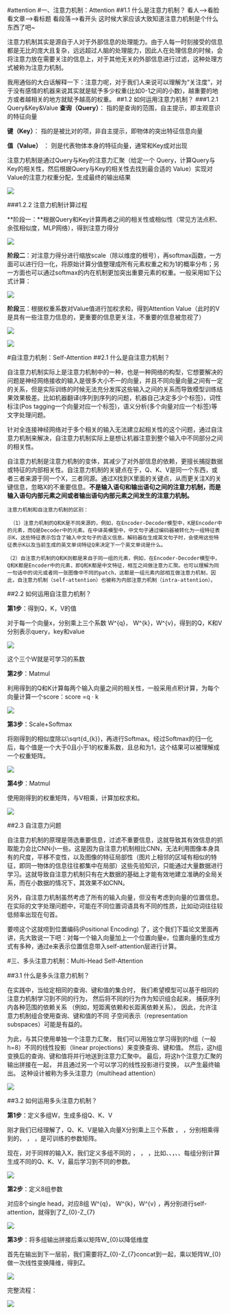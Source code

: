 #attention
#一、注意力机制：Attention
##1.1 什么是注意力机制？
看人-->看脸
看文章-->看标题
看段落-->看开头
这时候大家应该大致知道注意力机制是个什么东西了吧~

注意力机制其实是源自于人对于外部信息的处理能力。由于人每一时刻接受的信息都是无比的庞大且复杂，远远超过人脑的处理能力，因此人在处理信息的时候，会将注意力放在需要关注的信息上，对于其他无关的外部信息进行过滤，这种处理方式被称为注意力机制。

我用通俗的大白话解释一下：注意力呢，对于我们人来说可以理解为“关注度”，对于没有感情的机器来说其实就是赋予多少权重(比如0-1之间的小数)，越重要的地方或者越相关的地方就赋予越高的权重。
##1.2 如何运用注意力机制？
###1.2.1 Query&Key&Value
**查询（Query）**： 指的是查询的范围，自主提示，即主观意识的特征向量

**键（Key）**： 指的是被比对的项，非自主提示，即物体的突出特征信息向量

**值（Value）** ：  则是代表物体本身的特征向量，通常和Key成对出现

注意力机制是通过Query与Key的注意力汇聚（给定一个 Query，计算Query与 Key的相关性，然后根据Query与Key的相关性去找到最合适的 Value）实现对Value的注意力权重分配，生成最终的输出结果

![](https://cdn.jsdelivr.net/gh/tj-messi/picture/20241016121156.png)

###1.2.2 注意力机制计算过程

**阶段一：**根据Query和Key计算两者之间的相关性或相似性（常见方法点积、余弦相似度，MLP网络），得到注意力得分

![](https://cdn.jsdelivr.net/gh/tj-messi/picture/20241016121358.png)

**阶段二**：对注意力得分进行缩放scale（除以维度的根号），再softmax函数，一方面可以进行归一化，将原始计算分值整理成所有元素权重之和为1的概率分布；另一方面也可以通过softmax的内在机制更加突出重要元素的权重。一般采用如下公式计算：

![](https://cdn.jsdelivr.net/gh/tj-messi/picture/20241016121444.png)

**阶段三**：根据权重系数对Value值进行加权求和，得到Attention Value（此时的V是具有一些注意力信息的，更重要的信息更关注，不重要的信息被忽视了）

![](https://cdn.jsdelivr.net/gh/tj-messi/picture/20241016121512.png)

![](https://cdn.jsdelivr.net/gh/tj-messi/picture/20241016121542.png)

#自注意力机制：Self-Attention
##2.1 什么是自注意力机制？

自注意力机制实际上是注意力机制中的一种，也是一种网络的构型，它想要解决的问题是神经网络接收的输入是很多大小不一的向量，并且不同向量向量之间有一定的关系，但是实际训练的时候无法充分发挥这些输入之间的关系而导致模型训练结果效果极差。比如机器翻译(序列到序列的问题，机器自己决定多少个标签)，词性标注(Pos tagging一个向量对应一个标签)，语义分析(多个向量对应一个标签)等文字处理问题。

针对全连接神经网络对于多个相关的输入无法建立起相关性的这个问题，通过自注意力机制来解决，自注意力机制实际上是想让机器注意到整个输入中不同部分之间的相关性。

自注意力机制是注意力机制的变体，其减少了对外部信息的依赖，更擅长捕捉数据或特征的内部相关性。自注意力机制的关键点在于，Q、K、V是同一个东西，或者三者来源于同一个X，三者同源。通过X找到X里面的关键点，从而更关注X的关键信息，忽略X的不重要信息。**不是输入语句和输出语句之间的注意力机制，而是输入语句内部元素之间或者输出语句内部元素之间发生的注意力机制。**

	注意力机制和自注意力机制的区别：
	
	 （1）注意力机制的Q和K是不同来源的，例如，在Encoder-Decoder模型中，K是Encoder中的元素，而Q是Decoder中的元素。在中译英模型中，中文句子通过编码器被转化为一组特征表示K，这些特征表示包含了输入中文句子的语义信息。解码器在生成英文句子时，会使用这些特征表示K以及当前生成的英文单词特征Q来决定下一个英文单词是什么。
	
	（2）自注意力机制的Q和K则都是来自于同一组的元素，例如，在Encoder-Decoder模型中，Q和K都是Encoder中的元素，即Q和K都是中文特征，相互之间做注意力汇聚。也可以理解为同一句话中的词元或者同一张图像中不同的patch，这都是一组元素内部相互做注意力机制，因此，自注意力机制（self-attention）也被称为内部注意力机制（intra-attention）。

##2.2 如何运用自注意力机制？

**第1步**：得到Q，K，V的值

对于每一个向量x，分别乘上三个系数 W^{q}， W^{k}，W^{v}，得到的Q，K和V分别表示query，key和value

![](https://cdn.jsdelivr.net/gh/tj-messi/picture/20241016122054.png)

这个三个W就是可学习的系数

**第2步**：Matmul

利用得到的Q和K计算每两个输入向量之间的相关性，一般采用点积计算，为每个向量计算一个score：score =q · k 

![](https://cdn.jsdelivr.net/gh/tj-messi/picture/20241016122713.png)

**第3步**：Scale+Softmax

将刚得到的相似度除以\sqrt{d_{k}}，再进行Softmax。经过Softmax的归一化后，每个值是一个大于0且小于1的权重系数，且总和为1，这个结果可以被理解成一个权重矩阵。

![](https://cdn.jsdelivr.net/gh/tj-messi/picture/20241016122733.png)

**第4步**：Matmul

使用刚得到的权重矩阵，与V相乘，计算加权求和。

![](https://cdn.jsdelivr.net/gh/tj-messi/picture/20241016122830.png)

##2.3 自注意力问题

自注意力机制的原理是筛选重要信息，过滤不重要信息，这就导致其有效信息的抓取能力会比CNN小一些。这是因为自注意力机制相比CNN，无法利用图像本身具有的尺度，平移不变性，以及图像的特征局部性（图片上相邻的区域有相似的特征，即同一物体的信息往往都集中在局部）这些先验知识，只能通过大量数据进行学习。这就导致自注意力机制只有在大数据的基础上才能有效地建立准确的全局关系，而在小数据的情况下，其效果不如CNN。

另外，自注意力机制虽然考虑了所有的输入向量，但没有考虑到向量的位置信息。在实际的文字处理问题中，可能在不同位置词语具有不同的性质，比如动词往往较低频率出现在句首。

要唠这个这就唠到位置编码(Positional Encoding) 了，这个我们下篇论文里面再讲，先大致说一下吧：对每一个输入向量加上一个位置向量e，位置向量的生成方式有多种，通过e来表示位置信息带入self-attention层进行计算。

#三、多头注意力机制：Multi-Head Self-Attention

##3.1 什么是多头注意力机制？

在实践中，当给定相同的查询、键和值的集合时， 我们希望模型可以基于相同的注意力机制学习到不同的行为， 然后将不同的行为作为知识组合起来， 捕获序列内各种范围的依赖关系 （例如，短距离依赖和长距离依赖关系）。 因此，允许注意力机制组合使用查询、键和值的不同 子空间表示（representation subspaces）可能是有益的。

为此，与其只使用单独一个注意力汇聚， 我们可以用独立学习得到的h组（一般h=8）不同的线性投影（linear projections）来变换查询、键和值。 然后，这h组变换后的查询、键和值将并行地送到注意力汇聚中。 最后，将这h个注意力汇聚的输出拼接在一起， 并且通过另一个可以学习的线性投影进行变换， 以产生最终输出。 这种设计被称为多头注意力（multihead attention）

![](https://cdn.jsdelivr.net/gh/tj-messi/picture/20241016123044.png)

##3.2 如何运用多头注意力机制？

**第1步**：定义多组W，生成多组Q、K、V

刚才我们已经理解了，Q、K、V是输入向量X分别乘上三个系数 ， ，分别相乘得到的，  ， ，是可训练的参数矩阵。

现在，对于同样的输入X，我们定义多组不同的 ， ， ，比如、、，、、每组分别计算生成不同的Q、K、V，最后学习到不同的参数。

![](https://cdn.jsdelivr.net/gh/tj-messi/picture/20241016123159.png)

**第2步**：定义8组参数

对应8个single head，对应8组  W^{q}， W^{k}，W^{v} ，再分别进行self-attention，就得到了Z_{0}-Z_{7}

![](https://cdn.jsdelivr.net/gh/tj-messi/picture/20241016123228.png)

**第3步**：将多组输出拼接后乘以矩阵W_{0}以降低维度

首先在输出到下一层前，我们需要将Z_{0}-Z_{7}concat到一起，乘以矩阵W_{0}做一次线性变换降维，得到Z。

![](https://cdn.jsdelivr.net/gh/tj-messi/picture/20241016123316.png)

完整流程：

![](https://cdn.jsdelivr.net/gh/tj-messi/picture/20241016123324.png)